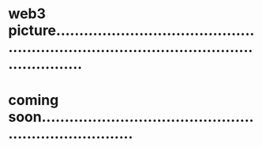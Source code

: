# web3 picture................................................................................................................
# coming soon.........................................................................
